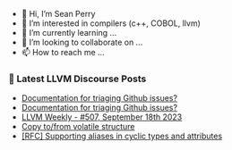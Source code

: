 - 👋 Hi, I’m Sean Perry
- 👀 I’m interested in compilers (c++, COBOL, llvm)
- 🌱 I’m currently learning ...
- 💞️ I’m looking to collaborate on ...
- 📫 How to reach me ...

<!---
s66perry/s66perry is a ✨ special ✨ repository because its `README.md` (this file) appears on your GitHub profile.
You can click the Preview link to take a look at your changes.
--->
### 📕 Latest LLVM Discourse Posts

<!-- DISCOURSE-LLVM:START -->
- [Documentation for triaging Github issues?](https://discourse.llvm.org/t/documentation-for-triaging-github-issues/73487#post_9)
- [Documentation for triaging Github issues?](https://discourse.llvm.org/t/documentation-for-triaging-github-issues/73487#post_8)
- [LLVM Weekly - #507, September 18th 2023](https://discourse.llvm.org/t/llvm-weekly-507-september-18th-2023/73530#post_1)
- [Copy to/from volatile structure](https://discourse.llvm.org/t/copy-to-from-volatile-structure/72278#post_9)
- [[RFC] Supporting aliases in cyclic types and attributes](https://discourse.llvm.org/t/rfc-supporting-aliases-in-cyclic-types-and-attributes/73236#post_3)
<!-- DISCOURSE-LLVM:END -->
